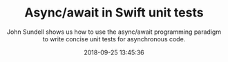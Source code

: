 ---
title: "Async/await in Swift unit tests"
subtitle: "John Sundell shows us how to use the async/await programming paradigm to write concise unit tests for asynchronous code."
tags: ["asynchronous","testing"]
link: "https://www.swiftbysundell.com/posts/asyncawait-in-swift-unit-tests"
date: "2018-09-25 13:45:36"
---